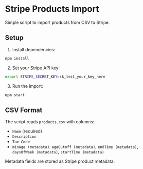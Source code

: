 # Stripe Products Import

Simple script to import products from CSV to Stripe.

## Setup

1. Install dependencies:
```bash
npm install
```

2. Set your Stripe API key:
```bash
export STRIPE_SECRET_KEY=sk_test_your_key_here
```

3. Run the import:
```bash
npm start
```

## CSV Format

The script reads `products.csv` with columns:
- `Name` (required)
- `Description` 
- `Tax Code`
- `minAge (metadata)`, `ageCutoff (metadata)`, `endTime (metadata)`, `daysOfWeek (metadata)`, `startTime (metadata)`

Metadata fields are stored as Stripe product metadata.
